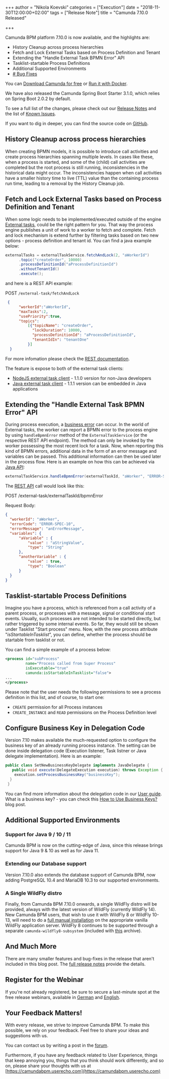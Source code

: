 +++
author = "Nikola Koevski"
categories = ["Execution"]
date = "2018-11-30T12:00:00+02:00"
tags = ["Release Note"]
title = "Camunda 7.10.0 Released"

+++

Camunda BPM platform 7.10.0 is now available, and the highlights are:

<!-- FEATURES LIST BEGINS -->

* History Cleanup across process hierarchies
* Fetch and Lock External Tasks based on Process Definition and Tenant
* Extending the "Handle External Task BPMN Error" API
* Tasklist-startable Process Definitions
* Additional Supported Environments
* [# Bug Fixes](https://app.camunda.com/jira/issues/?jql=issuetype%20%3D%20%22Bug%20Report%22%20AND%20fixVersion%20%3D%207.10.0)

<!-- FEATURES LIST ENDS -->

You can [Download Camunda for free](https://camunda.com/download/) or [Run it with Docker](https://hub.docker.com/r/camunda/camunda-bpm-platform/).

We have also released the Camunda Spring Boot Starter 3.1.0, which relies on Spring Boot 2.0.2 by default.

To see a full list of the changes, please check out our [Release Notes](https://app.camunda.com/jira/secure/ReleaseNote.jspa?projectId=10230&version=15096)
and the list of [Known Issues](https://app.camunda.com/jira/issues/?jql=affectedVersion%20%3D%207.9.0%20and%20status%20!%3D%20Closed).

If you want to dig in deeper, you can find the source code on [GitHub](https://github.com/camunda/camunda-bpm-platform/releases/tag/7.9.0).

<!-- FEATURES EXPLANATIONS BEGIN -->

## History Cleanup across process hierarchies

<!-- Larger focus on process instance hierarchies and their removal -->

When creating BPMN models, it is possible to introduce call activities and create process hierarchies spanning multiple levels. In cases like these, when a process is started, and some of the (child) call activities are completed but the root process is still running, inconsistencies in the historical data might occur. The inconsistencies happen when call activities have a smaller history time to live (TTL) value than the containing process run time, leading to a removal by the History Cleanup job.

## Fetch and Lock External Tasks based on Process Definition and Tenant

When some logic needs to be implemented/executed outside of the engine [External tasks](https://docs.camunda.org/manual/latest/user-guide/process-engine/external-tasks), could be the right pattern for you. That way the process engine publishes a unit of work to a worker to fetch and complete. Fetch and lock mechanism is extend further by filtering tasks based on two new options - process definition and tenant id. You can find a
java example below:
```java
externalTasks = externalTaskService.fetchAndLock(2, "aWorkerId")
      .topic("createOrder", 10000)
      .processDefinitionId("aProcessDefinitionId")
      .withoutTenantId()
      .execute();
```
and here is a REST API example:

POST `/external-task/fetchAndLock`
```json
 {
      "workerId":"aWorkerId",
      "maxTasks":2,
      "usePriority":true,
      "topics":
          [{"topicName": "createOrder",
            "lockDuration": 10000,
            "processDefinitionId": "aProcessDefinitionId",
            "tenantIdIn": "tenantOne"
          }]
  }
```
For more infomation please check the [REST documentation](https://docs.camunda.org/manual/latest/reference/rest/external-task/fetch/).

The feature is expose to both of the external task clients:
* [NodeJS external task client](https://github.com/camunda/camunda-external-task-client-js) - 1.1.0 version for non-Java developers
* [Java external task client](https://github.com/camunda/camunda-external-task-client-java) - 1.1.1 version can be embedded in Java applications

## Extending the "Handle External Task BPMN Error" API

During process execution, a [business error](https://docs.camunda.org/manual/develop/reference/bpmn20/events/error-events/#business-errors-vs-technical-errors) can occur. In the world of External tasks, the worker can report a BPMN error to the process engine by using `handleBpmnError` method of the `ExternalTaskService` (or the respective REST API endpoint). The method can only be invoked by the worker possessing the most recent lock for a task. Now, when reporting this kind of BPMN errors, additional data in the form of an error message and variables can be passed. This additional information can then be used later in the process flow.
Here is an example on how this can be achieved via [Java API](https://docs.camunda.org/manual/latest/user-guide/process-engine/external-tasks/#reporting-bpmn-error):
```java
externalTaskService.handleBpmnError(externalTaskId, "aWorker", "ERROR-SPEC-10", "anErrorMessage", variables);
```
The [REST API](https://docs.camunda.org/manual/latest/reference/rest/external-task/post-bpmn-error/) call would look like this:

POST /external-task/externalTaskId/bpmnError

Request Body:
```json
{
  "workerId": "aWorker",
  "errorCode": "ERROR-SPEC-10",
  "errorMessage": "anErrorMessage",
  "variables": {
	  "aVariable" : {
		  "value" : "aStringValue",
		  "type": "String"
	  },
	  "anotherVariable" : {
		  "value" : true,
		  "type": "Boolean"
	  }
  }
}
```

## Tasklist-startable Process Definitions

Imagine you have a process, which is referenced from a call activity of a parent process, or processes with a message, signal or conditional start events. Usually, such processes
are not intended to be started directly, but rather triggered by some internal events. So far, they would still be shown under Tasklist "Start process" menu.
Now, with the new process attribute "*isStartableInTasklist*", you can define, whether the process should be startable from tasklist or not.

You can find a simple example of a process below:
```xml
<process id="subProcess"
         name="Process called from Super Process"
		 isExecutable="true"
		 camunda:isStartableInTasklist="false">
...
</process>
```

Please note that the user needs the following permissions to see a process definition in this list, and of course, to start one:

* `CREATE` permission for all Process instances
* `CREATE_INSTANCE` and `READ` permissions on the Process Definition level

## Configure Business Key in Delegation Code

Version 7.10 makes available the much-requested option to configure the business key of an already running process instance. The setting can be done inside delegation code (Execution listener, Task listner or Java delegate implementation). Here is an example:
```java
public class SetNewBusinessKeyDelegate implements JavaDelegate {
   public void execute(DelegateExecution execution) throws Exception {
    execution.setProcessBusinessKey("businessKey");
  }
 }
```
You can find more information about the delegation code in our [User guide](https://docs.camunda.org/manual/latest/user-guide/process-engine/delegation-code/#set-business-key-from-delegation-code).
What is a business key? - you can check this [How to Use Business Keys?](https://blog.camunda.com/post/2018/10/business-key/) blog post.

## Additional Supported Environments

### Support for Java 9 / 10 / 11

Camunda BPM is now on the cutting-edge of Java, since this release brings support for Java 9 & 10 as well as for Java 11.

### Extending our Database support

Version 7.10.0 also extends the database support of Camunda BPM, now adding PostgreSQL 10.4 and MariaDB 10.3 to our supported environments.

### A Single WildFly distro

Finally, from Camunda BPM 7.10.0 onwards, a single WildFly distro will be provided, always with the latest version of WildFly (currently WildFly 14). New Camunda BPM users, that wish to use it with WildFly 8 or WildFly 10-13, will need to do a [full manual installation](https://docs.camunda.org/manual/latest/installation/full/jboss/manual/) on the appropriate vanilla WildFly application server. WildFly 8 continues to be supported through a separate `camunda-wildfly8-subsystem` (included with [this](https://app.camunda.com/nexus/content/groups/public/org/camunda/bpm/wildfly/camunda-wildfly8-modules/) archive).

<!-- FEATURES EXPLANATIONS END -->

## And Much More

There are many smaller features and bug-fixes in the release that aren't included in this blog post. The [full release notes]() provide the details.

## Register for the Webinar

If you're not already registered, be sure to secure a last-minute spot at the free release webinars, available in [German](https://register.gotowebinar.com/register/7430032682918026764) and [English](https://register.gotowebinar.com/register/5312228152286683916).

## Your Feedback Matters!

With every release, we strive to improve Camunda BPM. To make this possible, we rely on your feedback. Feel free to share your ideas and suggestions with us.

You can contact us by writing a post in the [forum](https://forum.camunda.org/).

Furthermore, if you have any feedback related to User Experience, things that keep annoying you, things that you think should work differently, and so on, please share your thoughts with us at [https://camundabpm.userecho.com](https://camundabpm.userecho.com)
